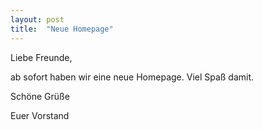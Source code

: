 ```yaml
---
layout: post
title:  "Neue Homepage"
---
```


Liebe Freunde,

ab sofort haben wir eine neue Homepage.
Viel Spaß damit.


Schöne Grüße

Euer Vorstand